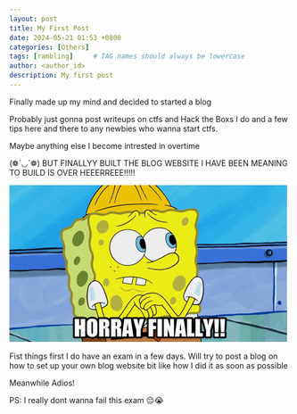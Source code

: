 ```yaml
---
layout: post
title: My First Post
date: 2024-05-21 01:53 +0800
categories: [Others]
tags: [rambling]     # TAG names should always be lowercase
author: <author_id> 
description: My first post 
---
```


Finally made up my mind and decided to started a blog

Probably just gonna post writeups on ctfs and Hack the Boxs I do and a few tips here and there to any newbies who wanna start ctfs.

Maybe anything else I become intrested in overtime

(❁´◡`❁) BUT FINALLYY BUILT THE BLOG WEBSITE I HAVE BEEN MEANING TO BUILD IS OVER HEEERREEE!!!!!

![Spoge Bob gif](/assets/img/spongebob-squarepants.gif)


Fist things first I do have an exam in a few days. Will try to post a blog on how to set up your own blog website bit like how I did it as soon as possible


Meanwhile Adios!

PS: I really dont wanna fail this exam 😔😭
